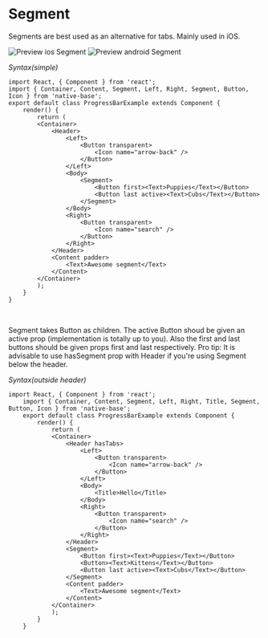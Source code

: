 # Segment
Segments are best used as an alternative for tabs. Mainly used in iOS.

![Preview ios Segment](../docs/assets/ios/components/headerSegment.png)
![Preview android Segment](../docs/assets/android/components/headerSegment.png)

*Syntax(simple)*

<pre class="line-numbers"><code class="language-jsx">import React, { Component } from 'react';
import { Container, Content, Segment, Left, Right, Segment, Button, Icon } from 'native-base';
​export default class ProgressBarExample extends Component {
    render() {
        return (
        &lt;Container>
            &lt;Header>
                &lt;Left>
                    &lt;Button transparent>
                        &lt;Icon name="arrow-back" />
                    &lt;/Button>
                &lt;/Left>
                &lt;Body>
                    &lt;Segment>
                        &lt;Button first>&lt;Text>Puppies&lt;/Text>&lt;/Button>
                        &lt;Button last active>&lt;Text>Cubs&lt;/Text>&lt;/Button>
                    &lt;/Segment>
                &lt;/Body>
                &lt;Right>
                    &lt;Button transparent>
                        &lt;Icon name="search" />
                    &lt;/Button>
                &lt;/Right>
            &lt;/Header>
            &lt;Content padder>
                &lt;Text>Awesome segment&lt;/Text>
            &lt;/Content>
        &lt;/Container>
        );
    }
}</code></pre><br />

Segment takes Button as children. The active Button shoud be given an active prop (implementation is totally up to you).
Also the first and last buttons should be given props first and last respectively.
Pro tip: It is advisable to use hasSegment prop with Header if you're using Segment below the header.

*Syntax(outside header)*

<pre class="line-numbers"><code class="language-jsx">import React, { Component } from 'react';
    import { Container, Content, Segment, Left, Right, Title, Segment, Button, Icon } from 'native-base';
    ​export default class ProgressBarExample extends Component {
        render() {
            return (
            &lt;Container>
                &lt;Header hasTabs>
                    &lt;Left>
                        &lt;Button transparent>
                            &lt;Icon name="arrow-back" />
                        &lt;/Button>
                    &lt;/Left>
                    &lt;Body>
                        &lt;Title>Hello&lt;/Title>
                    &lt;/Body>
                    &lt;Right>
                        &lt;Button transparent>
                            &lt;Icon name="search" />
                        &lt;/Button>
                    &lt;/Right>
                &lt;/Header>
                &lt;Segment>
                    &lt;Button first>&lt;Text>Puppies&lt;/Text>&lt;/Button>
                    &lt;Button>&lt;Text>Kittens&lt;/Text>&lt;/Button>
                    &lt;Button last active>&lt;Text>Cubs&lt;/Text>&lt;/Button>
                &lt;/Segment>
                &lt;Content padder>
                    &lt;Text>Awesome segment&lt;/Text>
                &lt;/Content>
            &lt;/Container>
            );
        }
    }</code></pre><br />
